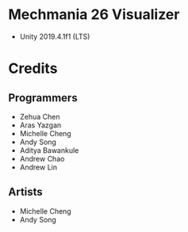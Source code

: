 # Mechmania 26 Visualizer

- Unity 2019.4.1f1 (LTS)

# Credits

## Programmers

- Zehua Chen
- Aras Yazgan
- Michelle Cheng
- Andy Song
- Aditya Bawankule
- Andrew Chao
- Andrew Lin

## Artists

- Michelle Cheng
- Andy Song
